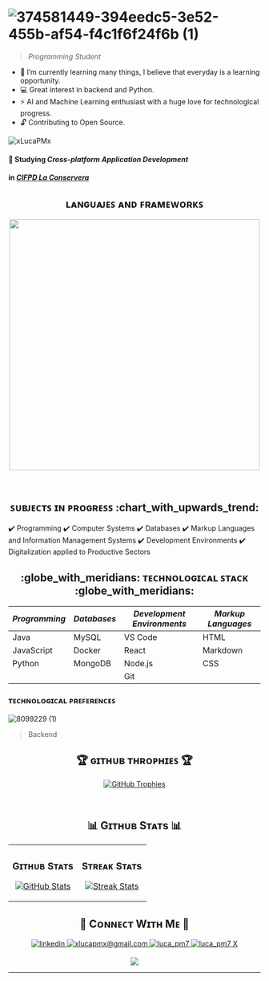 
[Cabecera]: #
# ![374581449-394eedc5-3e52-455b-af54-f4c1f6f24f6b (1)](https://github.com/user-attachments/assets/07790ffb-2bb3-44ef-b915-58daf1b81706)

> _Programming Student_

[Intro]: #             
- :dart: I’m currently learning many things, I believe that everyday is a learning opportunity.
- :computer: Great interest in backend and Python.
- :zap: AI and Machine Learning enthusiast with a huge love for technological progress.
- :unlock: Contributing to Open Source.

[Contador de visitas]: #
<p align="left">
  <img src="https://komarev.com/ghpvc/?username=xLucaPMx&label=Profile%20views&color=770677&style=for-the-badge&logo=star" alt="xLucaPMx" style="padding-right:20px;" />
</p>

[Entidad y nivel educativo]: #
#### :book: Studying ***Cross-platform Application Development***
#### in [_CIFPD La Conservera_](https://sites.google.com/view/fplaconservera)

[Stack tecnológico conocido y del curso]: #       
<h2 align="center">ʟᴀɴɢᴜᴀᴊᴇꜱ ᴀɴᴅ ꜰʀᴀᴍᴇᴡᴏʀᴋꜱ</h2> 
<p align="center">
<img width="500px"  src="https://skillicons.dev/icons?i=py,java,javascript,git,markdown,html,css,vscode,linux,react,nodejs,express,mongodb,docker&perline=10"  />
</p>
<br />

[Asignaturas matriculadas]: #
<h2 align="center">ꜱᴜʙᴊᴇᴄᴛꜱ ɪɴ ᴘʀᴏɢʀᴇꜱꜱ :chart_with_upwards_trend: </h2>

:heavy_check_mark: Programming
:heavy_check_mark: Computer Systems
:heavy_check_mark: Databases
:heavy_check_mark: Markup Languages ​​and Information Management Systems
:heavy_check_mark: Development Environments
:heavy_check_mark: Digitalization applied to Productive Sectors

[Stack tecnológico del curso]: #
<h2 align="center">:globe_with_meridians: ᴛᴇᴄʜɴᴏʟᴏɢɪᴄᴀʟ ꜱᴛᴀᴄᴋ :globe_with_meridians:</h2>

| _Programming_ | _Databases_ | _Development Environments_ | _Markup Languages_ |
| ------------- | ----------- | -------------------------- | ---------------- |
| Java          | MySQL       | VS Code                    | HTML             |
| JavaScript    | Docker      | React                      | Markdown         |
| Python        | MongoDB     | Node.js                    | CSS              |
|               |             | Git                        |                  |

[Preferencias tecnológicas]: #
### ᴛᴇᴄʜɴᴏʟᴏɢɪᴄᴀʟ ᴘʀᴇꜰᴇʀᴇɴᴄᴇꜱ
![8099229 (1)](https://github.com/user-attachments/assets/6098a57c-f77e-43ce-a1b6-63fd595560ef)
> Backend


[Trofeos]: #   
<h2 align="center">🏆 ɢɪᴛʜᴜʙ ᴛʜʀᴏᴘʜɪᴇꜱ 🏆</h2>
<p align="center">
  <a href="https://github.com/xLucaPMx/github-profile-trophy">
    <img src="https://github-profile-trophy.vercel.app/?username=xLucaPMx&row=2&column=6&margin-w=20&margin-h=20" alt="GitHub Trophies">
  </a>
</p>
<br />

[Estadísticas]: # 
<h2 align="center">📊 Gɪᴛʜᴜʙ Sᴛᴀᴛs 📊</h2>

<table width="100%">
  <tr>
    <td width="50%">
      <h3 align="center"><strong>Gɪᴛʜᴜʙ Sᴛᴀᴛs</strong></h3>
      <p align="center">
        <a href="https://github.com/xLucaPMx">
          <img align="center" src="https://github-readme-stats.vercel.app/api?username=xLucaPMx&count_private=true&show_icons=true&theme=nightowl" alt="GitHub Stats" />
        </a>
      </p>
    </td>
    <td width="50%">
      <h3 align="center"><strong>Sᴛʀᴇᴀᴋ Sᴛᴀᴛs</strong></h3>
      <p align="center">
        <a href="https://github.com/xLucaPMx">
          <img align="center" src="https://streak-stats.demolab.com?user=xLucaPMx&theme=nightowl" alt="Streak Stats" />
        </a>
      </p>
    </td>
  </tr>
      </p>
    </td>
  </tr>
</table>

[Contacto]: # 
<h2 align="center">🤝 Cᴏɴɴᴇᴄᴛ Wɪᴛʜ Mᴇ 🤝 </h2>
<div align="center">
 <a href="" target="_blank">
<img src=https://img.shields.io/badge/LinkedIn-0A66C2?style=flat&logo=linkedin&logoColor=white alt=linkedin style="margin-bottom: 5px;" />
</a>
  
<a href="mailto:xlucapmx@gmail.com" target="_blank">
<img src="https://img.shields.io/badge/Gmail-EA4335?style=flat&logo=gmail&logoColor=white" alt=xlucapmx@gmail.com mail style="margin-bottom: 5px;" />
</a>

<a href="https://www.instagram.com/luca_pm7" target="_blank">
<img src=https://img.shields.io/badge/Instagram-E4405F?style=flat&logo=instagram&logoColor=white alt=luca_pm7 Instagram style="margin-bottom: 5px;" />
</a>

<a href="https://x.com/luca_pm7" target="_blank">
<img src="https://img.shields.io/badge/X-000000?style=flat&logo=x&logoColor=white" alt="luca_pm7 X" style="margin-bottom: 5px;" />
</a>
</div>

[Pie]: # 
<p align="center">
  <img src="https://capsule-render.vercel.app/api?type=waving&color=gradient&height=65&section=footer"/>
</p>

------
